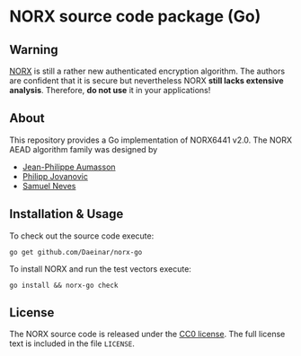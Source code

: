 # NORX source code package (Go)

## Warning
[NORX](https://norx.io) is still a rather new authenticated encryption algorithm. The authors are confident that it is secure but nevertheless NORX **still lacks extensive analysis**. Therefore, **do not use** it in your applications!

## About
This repository provides a Go implementation of NORX6441 v2.0. The NORX AEAD algorithm family was designed by

  * [Jean-Philippe Aumasson](https://aumasson.jp)
  * [Philipp Jovanovic](https://zerobyte.io)
  * [Samuel Neves](http://eden.dei.uc.pt/~sneves/)

## Installation & Usage
To check out the source code execute:
```
go get github.com/Daeinar/norx-go
```

To install NORX and run the test vectors execute:
```
go install && norx-go check
```

## License
The NORX source code is released under the [CC0 license](https://creativecommons.org/publicdomain/zero/1.0/). The full license text is included in the file `LICENSE`.

